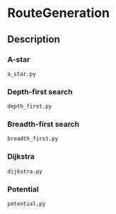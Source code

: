 # RouteGeneration
## Description
### A-star
`a_star.py`
### Depth-first search
`depth_first.py`
### Breadth-first search
`breadth_first.py`
### Dijkstra
`dijkstra.py`
### Potential
`potential.py`
